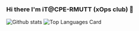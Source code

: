 ### Hi there I'm iT@CPE-RMUTT (xOps club) 👋
![Github stats](https://github-readme-stats.vercel.app/api?username=pitimon&theme=algolia&show_icons=true&count_private=true)
![Top Languages Card](https://github-readme-stats.vercel.app/api/top-langs/?username=pitimon)
<!--
**pitimon/pitimon** is a ✨ _special_ ✨ repository because its `README.md` (this file) appears on your GitHub profile.

Here are some ideas to get you started:

- 🔭 I’m currently working on ...
- 🌱 I’m currently learning ...
- 👯 I’m looking to collaborate on ...
- 🤔 I’m looking for help with ...
- 💬 Ask me about ...
- 📫 How to reach me: ...
- 😄 Pronouns: ...
- ⚡ Fun fact: ...
-->
